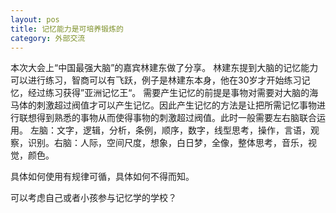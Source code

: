 ```yaml
---
layout: pos
title: 记忆能力是可培养锻炼的
category: 外部交流
---
```

本次大会上“中国最强大脑”的嘉宾林建东做了分享。
林建东提到大脑的记忆能力可以进行练习，智商可以有飞跃，例子是林建东本身，他在30岁才开始练习记忆，经过练习获得”亚洲记忆王“。
需要产生记忆的前提是事物对需要对大脑的海马体的刺激超过阀值才可以产生记忆。因此产生记忆的方法是让把所需记忆事物进行联想得到熟悉的事物从而使得事物的刺激超过阀值。此时一般需要左右脑联合运用。
左脑：文字，逻辑，分析，条例，顺序，数字，线型思考，操作，言语，观察，识别。右脑：人际，空间尺度，想象，白日梦，全像，整体思考，音乐，视觉，颜色。

具体如何使用有规律可循，具体如何不得而知。

可以考虑自己或者小孩参与记忆学的学校？
